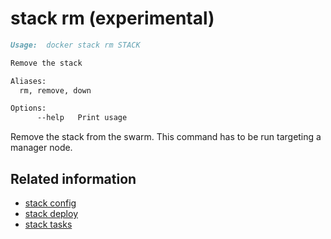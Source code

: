 <!--[metadata]>
+++
title = "stack rm"
description = "The stack rm command description and usage"
keywords = ["stack, rm, remove, down"]
advisory = "experimental"
[menu.main]
parent = "smn_cli"
+++
<![end-metadata]-->

# stack rm (experimental)

```markdown
Usage:  docker stack rm STACK

Remove the stack

Aliases:
  rm, remove, down

Options:
      --help   Print usage
```

Remove the stack from the swarm. This command has to be run targeting
a manager node.

## Related information

* [stack config](stack_config.md)
* [stack deploy](stack_deploy.md)
* [stack tasks](stack_tasks.md)
